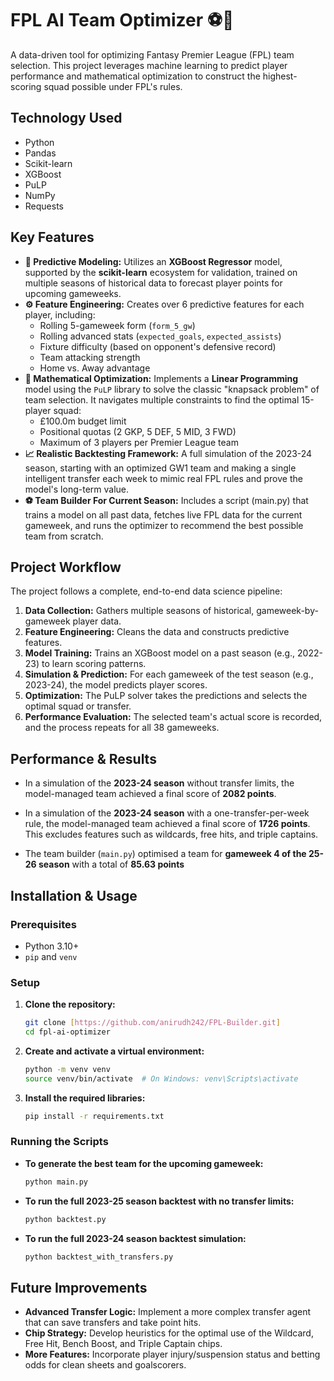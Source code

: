 # FPL AI Team Optimizer ⚽🤖

A data-driven tool for optimizing Fantasy Premier League (FPL) team selection. This project leverages machine learning to predict player performance and mathematical optimization to construct the highest-scoring squad possible under FPL's rules.

## Technology Used

- Python
- Pandas
- Scikit-learn
- XGBoost
- PuLP
- NumPy
- Requests

## Key Features

- **🤖 Predictive Modeling:** Utilizes an **XGBoost Regressor** model, supported by the **scikit-learn** ecosystem for validation, trained on multiple seasons of historical data to forecast player points for upcoming gameweeks.
- **⚙️ Feature Engineering:** Creates over 6 predictive features for each player, including:
  - Rolling 5-gameweek form (`form_5_gw`)
  - Rolling advanced stats (`expected_goals`, `expected_assists`)
  - Fixture difficulty (based on opponent's defensive record)
  - Team attacking strength
  - Home vs. Away advantage
- **🧠 Mathematical Optimization:** Implements a **Linear Programming** model using the `PuLP` library to solve the classic "knapsack problem" of team selection. It navigates multiple constraints to find the optimal 15-player squad:
  - £100.0m budget limit
  - Positional quotas (2 GKP, 5 DEF, 5 MID, 3 FWD)
  - Maximum of 3 players per Premier League team
- **📈 Realistic Backtesting Framework:** A full simulation of the 2023-24 season, starting with an optimized GW1 team and making a single intelligent transfer each week to mimic real FPL rules and prove the model's long-term value.
- **⚽ Team Builder For Current Season:** Includes a script (main.py) that trains a model on all past data, fetches live FPL data for the current gameweek, and runs the optimizer to recommend the best possible team from scratch.

## Project Workflow

The project follows a complete, end-to-end data science pipeline:

1.  **Data Collection:** Gathers multiple seasons of historical, gameweek-by-gameweek player data.
2.  **Feature Engineering:** Cleans the data and constructs predictive features.
3.  **Model Training:** Trains an XGBoost model on a past season (e.g., 2022-23) to learn scoring patterns.
4.  **Simulation & Prediction:** For each gameweek of the test season (e.g., 2023-24), the model predicts player scores.
5.  **Optimization:** The PuLP solver takes the predictions and selects the optimal squad or transfer.
6.  **Performance Evaluation:** The selected team's actual score is recorded, and the process repeats for all 38 gameweeks.

## Performance & Results

- In a simulation of the **2023-24 season** without transfer limits, the model-managed team achieved a final score of **2082 points**.

- In a simulation of the **2023-24 season** with a one-transfer-per-week rule, the model-managed team achieved a final score of **1726 points**. This excludes features such as wildcards, free hits, and triple captains.

- The team builder (`main.py`) optimised a team for **gameweek 4 of the 25-26 season** with a total of **85.63 points**

## Installation & Usage

### Prerequisites

- Python 3.10+
- `pip` and `venv`

### Setup

1.  **Clone the repository:**

    ```bash
    git clone [https://github.com/anirudh242/FPL-Builder.git]
    cd fpl-ai-optimizer
    ```

2.  **Create and activate a virtual environment:**

    ```bash
    python -m venv venv
    source venv/bin/activate  # On Windows: venv\Scripts\activate
    ```

3.  **Install the required libraries:**

    ```bash
    pip install -r requirements.txt
    ```

### Running the Scripts

- **To generate the best team for the upcoming gameweek:**

  ```bash
  python main.py
  ```

- **To run the full 2023-25 season backtest with no transfer limits:**

  ```bash
  python backtest.py
  ```

- **To run the full 2023-24 season backtest simulation:**
  ```bash
  python backtest_with_transfers.py
  ```

## Future Improvements

- **Advanced Transfer Logic:** Implement a more complex transfer agent that can save transfers and take point hits.
- **Chip Strategy:** Develop heuristics for the optimal use of the Wildcard, Free Hit, Bench Boost, and Triple Captain chips.
- **More Features:** Incorporate player injury/suspension status and betting odds for clean sheets and goalscorers.
